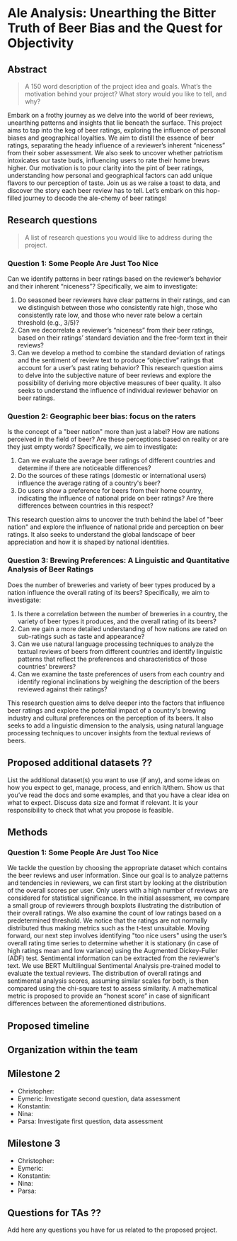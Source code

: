 # Ale Analysis: Unearthing the Bitter Truth of Beer Bias and the Quest for Objectivity

## Abstract
> A 150 word description of the project idea and goals. What’s the motivation behind your project? What story would you like to tell, and why?

Embark on a frothy journey as we delve into the world of beer reviews, unearthing patterns and insights that lie beneath the surface. This project aims to tap into the keg of beer ratings, exploring the influence of personal biases and geographical loyalties. We aim to distill the essence of beer ratings, separating the heady influence of a reviewer’s inherent “niceness” from their sober assessment. We also seek to uncover whether patriotism intoxicates our taste buds, influencing users to rate their home brews higher. Our motivation is to pour clarity into the pint of beer ratings, understanding how personal and geographical factors can add unique flavors to our perception of taste. Join us as we raise a toast to data, and discover the story each beer review has to tell. Let’s embark on this hop-filled journey to decode the ale-chemy of beer ratings!

## Research questions
> A list of research questions you would like to address during the project.

### Question 1: Some People Are Just Too Nice
Can we identify patterns in beer ratings based on the reviewer’s behavior and their inherent “niceness”? Specifically, we aim to investigate:

1. Do seasoned beer reviewers have clear patterns in their ratings, and can we distinguish between those who consistently rate high, those who consistently rate low, and those who never rate below a certain threshold (e.g., 3/5)?
2. Can we decorrelate a reviewer’s “niceness” from their beer ratings, based on their ratings’ standard deviation and the free-form text in their reviews?
3. Can we develop a method to combine the standard deviation of ratings and the sentiment of review text to produce “objective” ratings that account for a user’s past rating behavior?
This research question aims to delve into the subjective nature of beer reviews and explore the possibility of deriving more objective measures of beer quality. It also seeks to understand the influence of individual reviewer behavior on beer ratings.

### Question 2: Geographic beer bias: focus on the raters
Is the concept of a "beer nation" more than just a label? How are nations perceived in the field of beer? Are these perceptions based on reality or are they just empty words? Specifically, we aim to investigate:

1. Can we evaluate the average beer ratings of different countries and determine if there are noticeable differences?
2. Do the sources of these ratings (domestic or international users) influence the average rating of a country's beer?
3. Do users show a preference for beers from their home country, indicating the influence of national pride on beer ratings? Are there differences between countries in this respect?

This research question aims to uncover the truth behind the label of "beer nation" and explore the influence of national pride and perception on beer ratings. It also seeks to understand the global landscape of beer appreciation and how it is shaped by national identities.

### Question 3: Brewing Preferences: A Linguistic and Quantitative Analysis of Beer Ratings
Does the number of breweries and variety of beer types produced by a nation influence the overall rating of its beers? Specifically, we aim to investigate:

1. Is there a correlation between the number of breweries in a country, the variety of beer types it produces, and the overall rating of its beers?
2. Can we gain a more detailed understanding of how nations are rated on sub-ratings such as taste and appearance?
3. Can we use natural language processing techniques to analyze the textual reviews of beers from different countries and identify linguistic patterns that reflect the preferences and characteristics of those countries' brewers?
4. Can we examine the taste preferences of users from each country and identify regional inclinations by weighing the description of the beers reviewed against their ratings?

This research question aims to delve deeper into the factors that influence beer ratings and explore the potential impact of a country's brewing industry and cultural preferences on the perception of its beers. It also seeks to add a linguistic dimension to the analysis, using natural language processing techniques to uncover insights from the textual reviews of beers.

## Proposed additional datasets ??
List the additional dataset(s) you want to use (if any), and some ideas on how you expect to get, manage, process, and enrich it/them. Show us that you’ve read the docs and some examples, and that you have a clear idea on what to expect. Discuss data size and format if relevant. It is your responsibility to check that what you propose is feasible.

## Methods
### Question 1: Some People Are Just Too Nice
We tackle the question by choosing the appropriate dataset which contains the beer reviews and user information. Since our goal is to analyze patterns and tendencies in reviewers, we can first start by looking at the distribution of the overall scores per user. Only users with a high number of reviews are considered for statistical significance. In the initial assessment, we compare a small group of reviewers through boxplots illustrating the distribution of their overall ratings. We also examine the count of low ratings based on a predetermined threshold.
We notice that the ratings are not normally distributed thus making metrics such as the t-test unsuitable. Moving forward, our next step involves identifying "too nice users" using the user’s overall rating time series to determine whether it is stationary (in case of high ratings mean and low variance) using the Augmented Dickey-Fuller (ADF) test. 
Sentimental information can be extracted from the reviewer's text. We use BERT Multilingual Sentimental Analysis pre-trained model to evaluate the textual reviews. The distribution of overall ratings and sentimental analysis scores, assuming similar scales for both, is then compared using the chi-square test to assess similarity. A mathematical metric is proposed to provide an “honest score” in case of significant differences between the aforementioned distributions.


## Proposed timeline

## Organization within the team
## Milestone 2
* Christopher:
* Eymeric: Investigate second question, data assessment
* Konstantin: 
* Nina: 
* Parsa: Investigate first question, data assessment
  
## Milestone 3 
* Christopher:
* Eymeric:
* Konstantin: 
* Nina: 
* Parsa:
  
## Questions for TAs ??
Add here any questions you have for us related to the proposed project.
